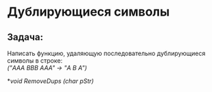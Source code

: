 # Дублирующиеся символы

## Задача:  
  Написать функцию, удаляющую последовательно дублирующиеся символы в строке:  
  *("AAA BBB ААА" -> "A B А")*

  **void RemoveDups (char *pStr)**


